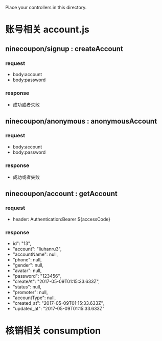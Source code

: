 Place your controllers in this directory.

# 账号相关 account.js # 

## ninecoupon/signup : createAccount ##

### request ###
  * body:account
  * body:password

### response ###
  * 成功或者失败

## ninecoupon/anonymous : anonymousAccount ##

### request ###
  * body:account
  * body:password

### response ###
  * 成功或者失败

## ninecoupon/account : getAccount ##

### request ###
  * header: Authentication:Bearer ${accessCode}

### response ###
  * id": "13",
  * "account": "liuhanru3",
  * "accountName": null,
  * "phone": null,
  * "gender": null,
  * "avatar": null,
  * "password": "123456",
  * "createAt": "2017-05-09T01:15:33.633Z",
  * "status": null,
  * "promoter": null,
  * "accountType": null,
  * "created\_at": "2017-05-09T01:15:33.633Z",
  * "updated\_at": "2017-05-09T01:15:33.633Z"


# 核销相关 consumption #

